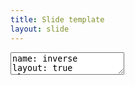 ```yaml
---
title: Slide template
layout: slide
---
```

<textarea id="source">
name: inverse
layout: true
class: center, middle, inverse
---
template: inverse

## How does it work, then?
---
layout: false
# 1st slide

> Blockquote
> works nicely.

---

# Agenda

1. Introduction

--
2. Deep-dive
3. ...

---
.left-column[
  ## What is it?
  ## Why use it?
  ## When???
]
.right-column[
If your ideal slideshow creation workflow contains any of the following steps:

- Just write what's on your mind

- Do some basic styling

- Easily collaborate with others

- Share with and show to everyone

Then remark might be perfect for your next.red[*] slideshow!

.footnote[.red[*] You probably want to convert existing slideshows as well]
]
---

# Introduction

```R
a <- 10
*b = a
f <- a
```

<p>Inline math is \(x_i = \sqrt{\frac{a}{c}} \), or eq:</p>
<p>$$x_i = \pi r_{i}^{\Lambda}$$</p>
<p>\[x_i = \pi r_{i}^{\Lambda}\]</p>

Inline math is `$x_i = \sqrt{\frac{a}{c}} $`, or eq:
`$$x_i = \pi r_{i}^{\Lambda}$$`
`$$x_i = \pi r_{i}^{\Lambda}$$`

.footnote[.red.bold[*] Important footnote]
---

class: center, middle

# `\(\LaTeX{}\)` in remark

---

# Display and Inline

1. This is an inline integral: `\(\int_a^bf(x)dx\)`
2. This is an inline integral, too: `$\int_a^bf(x)dx$`
3. More `\(x={a \over b}\)` formulae.

Display formula:
    `$$e^{i\pi} + 1 = 0$$`

</textarea>
